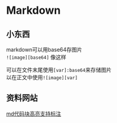 ---
---

# Markdown

## 小东西

markdown可以用base64存图片\
`![image][base64]` 像这样

可以在文件末尾使用`[var]:base64`来存储图片\
以在正文中使用`![image][var]`

## 资料网站

[md代码块高亮支持标注](https://coding.net/help/docs/ci/lint/markdown-code-lang.html)
